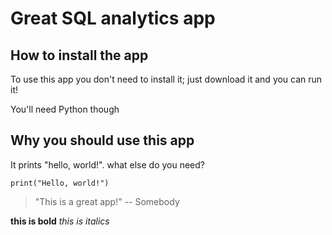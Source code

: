 # Great SQL analytics app

## How to install the app

To use this app you don't need to install it; just download it and you can run it!

You'll need Python though

## Why you should use this app

It prints "hello, world!". what else do you need?

```
print("Hello, world!")
```

> "This is a great app!" -- Somebody

**this is bold**
_this is italics_
